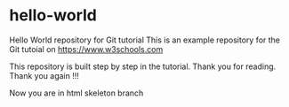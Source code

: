 # hello-world
Hello World repository for Git tutorial
This is an example repository for the Git tutoial on https://www.w3schools.com

This repository is built step by step in the tutorial.
Thank you for reading.
Thank you again !!!

Now you are in html skeleton branch
